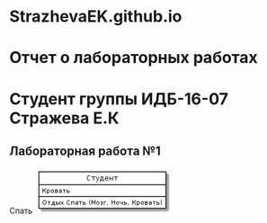 # StrazhevaEK.github.io
# Отчет о лабораторных работах
# Студент группы ИДБ-16-07 Стражева Е.К
## Лабораторная работа №1
Спать
![](https://github.com/StrazhevaEK/StrazhevaEK.github.io/blob/master/byYNi7_Pc-I.jpg)
